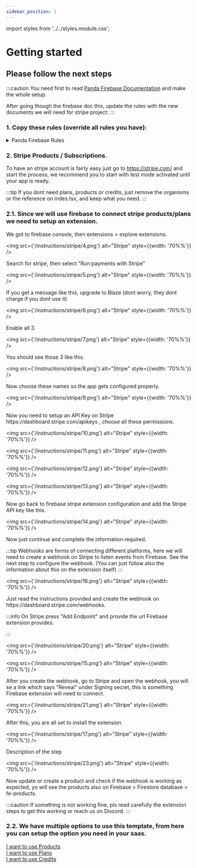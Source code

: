 ```yaml
---
sidebar_position: 1
---
```


import styles from '../../styles.module.css';

# Getting started 

<h2>Please follow the next steps</h2>

:::caution
You need first to read <a href="/docs/category/-tutorial---plus" title="Docs panda plus" >Panda Firebase Documentation</a> and make the whole setup.

After going though the firebase doc this, update the rules with the new documents we will need for stripe project:
:::


### 1. Copy these rules (override all rules you have):


<details>
  <summary>Panda Firebase Rules</summary>
  <code>
    {`
rules_version = '2';
service cloud.firestore {
  match /databases/{database}/documents {
     match /fe-my-drive/{uid} {
      allow read, delete, write: if request.auth.uid == uid;
      match /documents/{uid} {
        allow read, write, delete: if true;
      }
     }
     match /fe-newsletter/{uid} {
      allow read, write: if true;
     }
     match /fe-credits/{uid} {
      allow read: if true;
     }
     match /fe-credits-items/{uid} {
      allow read: if true;
     }
     match /fe-spendings/{uid} {
      allow read: if true;
      match /transactions/{uid} {
        allow read : if true;
      }
     }
     match /fe-credits/{uid} {
      allow read: if true;
     }
     match /fe-users/{uid} {
      allow read, write: if request.auth.uid == uid;
     }
     match /fe-hideouts/{uid} {
      allow read, write: if true;
     }
     match /fe-public-profiles/{uid} {
      allow read: if true;
      allow write: if request.auth.uid == uid;
     }
     match /fe-customers/{uid} {
      allow read, write: if request.auth.uid == uid;
      match /checkout_sessions/{uid} {
        allow read, write: if true;
      }
      match /cancel_subscriptions/{uid} {
        allow read, write: if true;
      }
      match /subscriptions/{uid} {
        allow read: if true;
      }
      match /payments/{uid} {
        allow read: if true;
      }
      match /credits_spendings/{uid} {
        allow read: if true;
        allow create: if true;
        allow update: if false;
      }
    }
    match /fe-products/{uid} {
      allow read: if true;
      match /prices/{uid} {
        allow read: if true;
      }
      match /tax_rates/{uid} {
        allow read: if true;
      }
    }
    match /fe-vault/{uid} {
      allow  write: if false;
      allow read: if true;
    }
  }
}
`}
</code>
</details>

### 2. Stripe Products / Subscriptions.

To have an stripe account is fairly easy just go to https://stripe.com/ and start the process, we recommend you
to start with test mode activated until your app is ready.


:::tip
If you dont need plans, products or credits, just remove the organisms or the reference on indes.tsx, and keep what you need.
:::

### 2.1. Since we will use firebase to connect stripe products/plans we need to setup an extension.
<div>
    <div className={styles.circle}></div> We got to firebase console, then extensions > explore extensions.
</div>

<img src={'/instructions/stripe/4.png'} alt="Stripe" style={{width: '70%%'}} />
<div>
    <div className={styles.circle}></div> Search for stripe, then select "Run payments with Stripe"
</div>

<img src={'/instructions/stripe/5.png'} alt="Stripe" style={{width: '70%%'}} />

<div>
    <div className={styles.circle}></div> If you get a message like this, upgrade to Blaze  (dont worry, they dont charge if you dont use it) 
</div>

<img src={'/instructions/stripe/6.png'} alt="Stripe" style={{width: '70%%'}} />

<div>
    <div className={styles.circle}></div>  Enable all 3. 
</div>

<img src={'/instructions/stripe/7.png'} alt="Stripe" style={{width: '70%%'}} />

<div>
    <div className={styles.circle}></div>  You should see those 3 like this. 
</div>

<img src={'/instructions/stripe/8.png'} alt="Stripe" style={{width: '70%%'}} />

<div>
    <div className={styles.circle}></div> Now choose these names so the app gets configured properly. 
</div>

<img src={'/instructions/stripe/9.png'} alt="Stripe" style={{width: '70%%'}} />

<div>
    <div className={styles.circle}></div> Now you need to setup an API Key on Stripe  https://dashboard.stripe.com/apikeys , choose all these permissions.
</div>

<img src={'/instructions/stripe/10.png'} alt="Stripe" style={{width: '70%%'}} />

<img src={'/instructions/stripe/11.png'} alt="Stripe" style={{width: '70%%'}} />

<img src={'/instructions/stripe/12.png'} alt="Stripe" style={{width: '70%%'}} />

<img src={'/instructions/stripe/13.png'} alt="Stripe" style={{width: '70%%'}} />

<div>
    <div className={styles.circle}></div>  Now go back to firebase stripe extension configuration and add the Stripe API key like this. 
</div>

<img src={'/instructions/stripe/14.png'} alt="Stripe" style={{width: '70%%'}} />

<div>
    <div className={styles.circle}></div> Now just continue and complete the information required.
</div>

:::tip
Webhooks are forms of connecting different platforms, here we will need to create a webhook on Stripe to listen events from Firebase.
 See the next step to configure the webhook. (You can just follow also the information about this on the extension itself)
:::

<img src={'/instructions/stripe/16.png'} alt="Stripe" style={{width: '70%%'}} />

<div>
    <div className={styles.circle}></div> Just read the instructions provided and create the webhook on https://dashboard.stripe.com/webhooks. 
</div>

:::info
On Stripe press "Add Endpoint" and provide the url Firebase extension provides.

:::

<img src={'/instructions/stripe/20.png'} alt="Stripe" style={{width: '70%%'}} />

<img src={'/instructions/stripe/15.png'} alt="Stripe" style={{width: '70%%'}} />

<div>
    <div className={styles.circle}></div> After you create the webhook, go to Stripe and open the webhook, you will se a link which says "Reveal" under Signing secret,
    this is something Firebase extension will need to connect.
</div>

<img src={'/instructions/stripe/21.png'} alt="Stripe" style={{width: '70%%'}} />

<div>
    <div className={styles.circle}></div> After this, you are all set to install the extension. 
</div>

<img src={'/instructions/stripe/17.png'} alt="Stripe" style={{width: '70%%'}} />

<div>
    <div className={styles.circle}></div> Description of the step 
</div>

<img src={'/instructions/stripe/23.png'} alt="Stripe" style={{width: '70%%'}} />

<div>
    <div className={styles.circle}></div> Now update or create a product and check if the webhook is working as expected, yo will see the products also on Firebase > Firestore database > fe-products. 
</div>

:::caution
If something is not working fine, pls read carefully the extension steps to get this working or reach us on Discord.
:::

### 2.2. We have multiple options to use this template, from here you can setup the option you need in your saas.

<div style={{fontSize:'25px'}}>
<a href="/docs/stripe/products" title="Blue panda stripe products" target="_blanck">I want to use Products</a>
</div>
<div style={{fontSize:'25px'}}>
<a href="/docs/stripe/plans" title="Blue panda stripe plans" target="_blanck">I want to use Plans</a>
</div>
<div style={{fontSize:'25px'}}>
<a href="/docs/stripe/credits" title="Blue panda stripe credits" target="_blanck">I want to use Credits</a>
</div>

<head>
<meta property="og:title" content="Getting started !"/>
<meta property="og:image" content="https://media.discordapp.net/attachments/1092919759911256125/1093321217630548058/download.png"/>
<meta property="og:description" content="Let's discover Blue Panda Plus less than 5 minutes."/>
<meta property="og:url" content="https://docu.blue-panda.dev/docs/intro"/>
</head>
